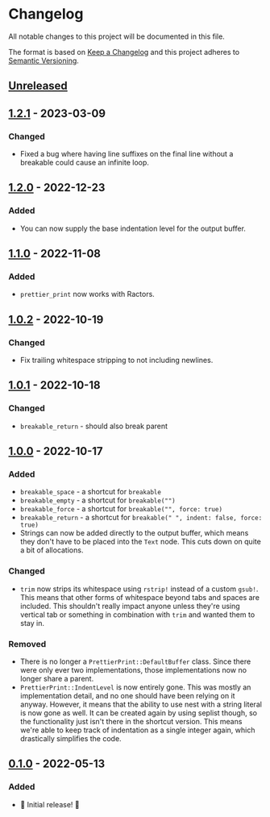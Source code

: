 # Changelog

All notable changes to this project will be documented in this file.

The format is based on [Keep a Changelog](http://keepachangelog.com/en/1.0.0/) and this project adheres to [Semantic Versioning](http://semver.org/spec/v2.0.0.html).

## [Unreleased]

## [1.2.1] - 2023-03-09

### Changed

- Fixed a bug where having line suffixes on the final line without a breakable could cause an infinite loop.

## [1.2.0] - 2022-12-23

### Added

- You can now supply the base indentation level for the output buffer.

## [1.1.0] - 2022-11-08

### Added

- `prettier_print` now works with Ractors.

## [1.0.2] - 2022-10-19

### Changed

- Fix trailing whitespace stripping to not including newlines.

## [1.0.1] - 2022-10-18

### Changed

- `breakable_return` - should also break parent

## [1.0.0] - 2022-10-17

### Added

- `breakable_space` - a shortcut for `breakable`
- `breakable_empty` - a shortcut for `breakable("")`
- `breakable_force` - a shortcut for `breakable("", force: true)`
- `breakable_return` - a shortcut for `breakable(" ", indent: false, force: true)`
- Strings can now be added directly to the output buffer, which means they don't have to be placed into the `Text` node. This cuts down on quite a bit of allocations.

### Changed

- `trim` now strips its whitespace using `rstrip!` instead of a custom `gsub!`. This means that other forms of whitespace beyond tabs and spaces are included. This shouldn't really impact anyone unless they're using vertical tab or something in combination with `trim` and wanted them to stay in.

### Removed

- There is no longer a `PrettierPrint::DefaultBuffer` class. Since there were only ever two implementations, those implementations now no longer share a parent.
- `PrettierPrint::IndentLevel` is now entirely gone. This was mostly an implementation detail, and no one should have been relying on it anyway. However, it means that the ability to use nest with a string literal is now gone as well. It can be created again by using seplist though, so the functionality just isn't there in the shortcut version. This means we're able to keep track of indentation as a single integer again, which drastically simplifies the code.

## [0.1.0] - 2022-05-13

### Added

- 🎉 Initial release! 🎉

[unreleased]: https://github.com/ruby-syntax-tree/prettier_print/compare/v1.2.1...HEAD
[1.2.1]: https://github.com/ruby-syntax-tree/prettier_print/compare/v1.2.0...v1.2.1
[1.2.0]: https://github.com/ruby-syntax-tree/prettier_print/compare/v1.1.0...v1.2.0
[1.1.0]: https://github.com/ruby-syntax-tree/prettier_print/compare/v1.0.2...v1.1.0
[1.0.2]: https://github.com/ruby-syntax-tree/prettier_print/compare/v1.0.1...v1.0.2
[1.0.1]: https://github.com/ruby-syntax-tree/prettier_print/compare/v1.0.0...v1.0.1
[1.0.0]: https://github.com/ruby-syntax-tree/prettier_print/compare/v0.1.0...v1.0.0
[0.1.0]: https://github.com/ruby-syntax-tree/prettier_print/compare/df51ce...v0.1.0
